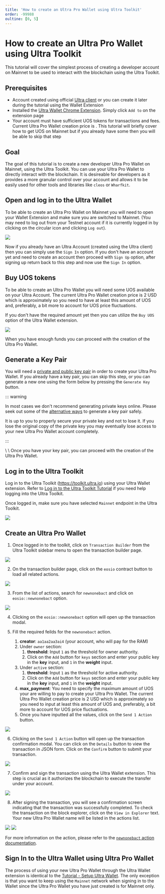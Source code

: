 ```yaml
---
title: 'How to create an Ultra Pro Wallet using Ultra Toolkit'
order: -99988
oultine: [0, 5]
---
```


# How to create an Ultra Pro Wallet using Ultra Toolkit

This tutorial will cover the simplest process of creating a developer account on Mainnet to be used to interact with the blockchain using the Ultra Toolkit.

## Prerequisites

-   Account created using official [Ultra client](https://ultra.io/) or you can create it later during the tutorial using the Wallet Extension
-   Installed the [Ultra Wallet Chrome Extension](https://chromewebstore.google.com/detail/ultra-wallet/kjjebdkfeagdoogagbhepmbimaphnfln). Simply click `Add to` on the extension page
-   Your account must have sufficient UOS tokens for transactions and fees. Current Ultra Pro Wallet creation price is <OracleConversion :amount="2.0" scope="......2nf5.o4" :param="70000" />. This tutorial will briefly cover how to get UOS on Mainnet but if you already have some then you will be able to skip that step

## Goal

The goal of this tutorial is to create a new developer Ultra Pro Wallet on Mainnet, using the Ultra Toolkit. You can use your Ultra Pro Wallet to directly interact with the blockchain. It is desireable for developers as it provides a more granular control over your account and allows it to be easily used for other tools and libraries like `cleos` or `Wharfkit`.

## Open and log in to the Ultra Wallet

To be able to create an Ultra Pro Wallet on Mainnet you will need to open your Wallet Extension and make sure you are switched to Mainnet. (You may need to log out from your Testnet account if it is currently logged in by clicking on the circular icon and clicking `Log out`).

![](./images/UltraProWallet/wallet-mainnet-selection.png)

Now if you already have an Ultra Account (created using the Ultra client) then you can simply use the `Sign In` option. If you don't have an account yet and need to create an account then proceed with `Sign Up` option, after signing up return back to this step and now use the `Sign In` option.

## Buy UOS tokens

To be able to create an Ultra Pro Wallet you will need some UOS available on your Ultra Account. The current Ultra Pro Wallet creation price is 2 USD which is approximately <OracleConversion :amount="2.0" scope="......2nf5.o4" :param="70000" /> so you need to have at least this amount of UOS and, preferably, a bit more to account for UOS price fluctuations.

If you don't have the required amount yet then you can utilize the `Buy UOS` option of the Ultra Wallet extension.

![](./images/UltraProWallet/wallet-buy-uos.png)

When you have enough funds you can proceed with the creation of the Ultra Pro Wallet.

## Generate a Key Pair

You will need a [private and public key pair](../../blockchain/general/antelope-ultra/public-and-private-keys.md) in order to create your Ultra Pro Wallet. If you already have a key pair, you can skip this step, or you can generate a new one using the form below by pressing the `Generate Key` button.

::: warning

In most cases we don't recommend generating private keys online. Please seek out some of the [alternative ways](../../blockchain/general/antelope-ultra/public-and-private-keys.md#alternative-ways-to-generate-keypairs) to generate a key pair safely.

It is up to you to properly secure your private key and not to lose it. If you lose the original copy of the private key you may eventually lose access to your new Ultra Pro Wallet account completely.

:::

<KeyGenerator />
\
\
Once you have your key pair, you can proceed with the creation of the Ultra Pro Wallet.

## Log in to the Ultra Toolkit

Log in to the Ultra Toolkit (https://toolkit.ultra.io) using your Ultra Wallet extension. Refer to [Log in to the Ultra Toolkit Tutorial](../fundamentals/tutorial-login-to-toolkit.md) if you need help logging into the Ultra Toolkit.

Once logged in, make sure you have selected `Mainnet` endpoint in the Ultra Toolkit.

![](./images/select-network-mainnet-toolkit.png)

## Create an Ultra Pro Wallet

1. Once logged in to the toolkit, click on `Transaction Builder` from the Ultra Toolkit sidebar menu to open the transaction builder page.

![](./images/toolkit-tx-builder.png)

2. On the transaction builder page, click on the `eosio` contract button to load all related actions.

![](./images/toolkit-tx-builder-select-contract.png)

3. From the list of actions, search for `newnonebact` and click on `eosio::newnonebact` option.

![](./images/toolkit-tx-builder-select-action.png)

4. Clicking on the `eosio::newnonebact` option will open up the transaction modal.

5. Fill the required feilds for the `newnonebact` action.
    1. **creator**: `aa1aa2aa3ai4` (your account, who will pay for the RAM)
    2. Under `owner` section:
        1. **threshold**: Input `1` as the threshold for owner authority.
        2. Click on the `Add` button for `keys` section and enter your public key in the **key** input, and `1` in the **weight** input.
    3. Under `active` section:
        1. **threshold**: Input `1` as the threshold for active authority.
        2. Click on the `Add` button for `keys` section and enter your public key in the **key** input, and `1` in the **weight** input.
    4. **max_payment**: You need to specify the maximum amount of UOS your are willing to pay to create your Ultra Pro Wallet. The current Ultra Pro Wallet creation price is 2 USD which is approximately <OracleConversion :amount="2.0" scope="......2nf5.o4" :param="70000" /> so you need to input at least this amount of UOS and, preferably, a bit more to account for UOS price fluctuations.
    5. Once you have inputted all the values, click on the `Send 1 Action` button.

![](./images/toolkit-newnonebact-form.png)

6. Clicking on the `Send 1 Action` button will open up the transaction confirmation modal. You can click on the `Details` button to view the transaction in JSON form. Click on the `Confirm` button to submit your transaction.

![](./images/toolkit-newnonebact-confirmation-form.png)

7. Confirm and sign the transaction using the Ultra Wallet extension. This step is crucial as it authorizes the blockchain to execute the transfer under your account.

![](./images/ultra-wallet-confirm-tx.png)

8. After signing the transaction, you will see a confirmation screen indicating that the transaction was successfully completed. To check the transaction on the block explorer, click on the `View in Explorer` text. Your new Ultra Pro Wallet name will be listed in the actions list.

![](./images/toolkit-tx-success.png)
![](./images/explorer-account-created.png)

For more information on the action, please refer to the [`newnonebact` action documentation](../../blockchain/contracts/system-contract/system-actions/newnonebact.md).

## Sign In to the Ultra Wallet using Ultra Pro Wallet

The process of using your new Ultra Pro Wallet through the Ultra Wallet extension is identical to the [Tutorial - Setup Ultra Wallet](../fundamentals/tutorial-setup-the-wallet.md). The only exception is that you want to keep using the `Mainnet` network when signing in to the Wallet since the Ultra Pro Wallet you have just created is for Mainnet only.
